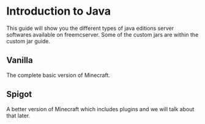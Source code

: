 # Introduction to Java

This guide will show you the different types of java editions server softwares available on freemcserver. Some of the custom jars are within the custom jar guide.

## Vanilla

The complete basic version of Minecraft.

## Spigot 

A better version of Minecraft which includes plugins and we will talk about that later.

## 